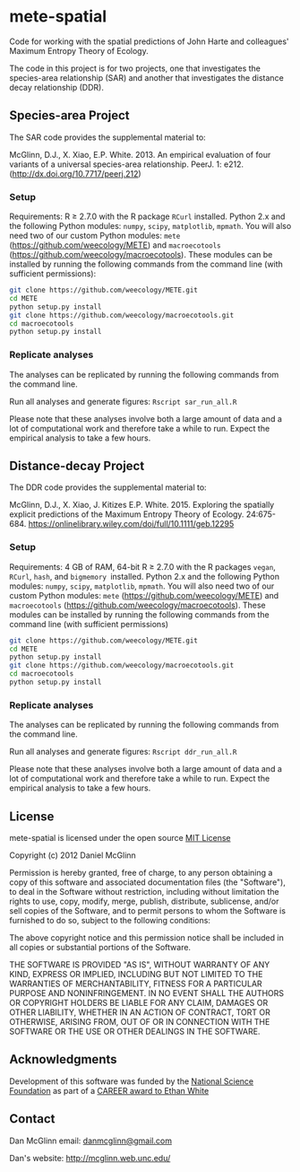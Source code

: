 mete-spatial
===========

Code for working with the spatial predictions of John Harte and colleagues' Maximum Entropy Theory of Ecology.

The code in this project is for two projects, one that investigates the species-area relationship (SAR) and another that investigates the distance decay relationship
(DDR). 

Species-area Project
--------------------

The SAR code provides the supplemental material to: 

McGlinn, D.J., X. Xiao, E.P. White. 2013. An empirical evaluation of four
variants of a universal species-area relationship. PeerJ. 1: e212. (http://dx.doi.org/10.7717/peerj.212)


### Setup

Requirements: R ≥ 2.7.0 with the R package `RCurl` installed. Python 2.x and the following Python modules: `numpy`, `scipy`, `matplotlib`, `mpmath`. You will also need two of our custom Python modules: `mete` (https://github.com/weecology/METE) and `macroecotools` (https://github.com/weecology/macroecotools).
These modules can be installed by running the following commands from the command
line (with sufficient permissions):

```sh
git clone https://github.com/weecology/METE.git
cd METE
python setup.py install
git clone https://github.com/weecology/macroecotools.git
cd macroecotools
python setup.py install
```

### Replicate analyses

The analyses can be replicated by running the following commands from the
command line.

Run all analyses and generate figures:
`Rscript sar_run_all.R`

Please note that these analyses involve both a large amount of data and a lot of
computational work and therefore take a while to run. Expect the empirical
analysis to take a few hours. 

Distance-decay Project
----------------------

The DDR code provides the supplemental material to:  

McGlinn, D.J., X. Xiao, J. Kitizes E.P. White. 2015. Exploring the spatially explicit predictions of the Maximum Entropy Theory of Ecology. 24:675-684. https://onlinelibrary.wiley.com/doi/full/10.1111/geb.12295

### Setup

Requirements: 4 GB of RAM, 64-bit R ≥ 2.7.0 with the R packages `vegan`, `RCurl`, `hash`, and `bigmemory `installed. Python 2.x and the following Python modules: `numpy`, `scipy`, `matplotlib`, `mpmath`. You will also need two of our custom Python modules: `mete` (https://github.com/weecology/METE) and `macroecotools` (https://github.com/weecology/macroecotools).
These modules can be installed by running the following commands from the command
line (with sufficient permissions)

```sh
git clone https://github.com/weecology/METE.git
cd METE
python setup.py install
git clone https://github.com/weecology/macroecotools.git
cd macroecotools
python setup.py install
```

### Replicate analyses

The analyses can be replicated by running the following commands from the
command line.

Run all analyses and generate figures:
`Rscript ddr_run_all.R`

Please note that these analyses involve both a large amount of data and a lot of
computational work and therefore take a while to run. Expect the empirical
analysis to take a few hours. 


License
-------
mete-spatial is licensed under the open source [MIT License](http://opensource.org/licenses/MIT)

Copyright (c) 2012 Daniel McGlinn

Permission is hereby granted, free of charge, to any person obtaining a copy of this software and associated documentation files (the "Software"), to deal in the Software without restriction, including without limitation the rights to use, copy, modify, merge, publish, distribute, sublicense, and/or sell copies of the Software, and to permit persons to whom the Software is furnished to do so, subject to the following conditions:

The above copyright notice and this permission notice shall be included in all copies or substantial portions of the Software.

THE SOFTWARE IS PROVIDED "AS IS", WITHOUT WARRANTY OF ANY KIND, EXPRESS OR IMPLIED, INCLUDING BUT NOT LIMITED TO THE WARRANTIES OF MERCHANTABILITY, FITNESS FOR A PARTICULAR PURPOSE AND NONINFRINGEMENT. IN NO EVENT SHALL THE AUTHORS OR COPYRIGHT HOLDERS BE LIABLE FOR ANY CLAIM, DAMAGES OR OTHER LIABILITY, WHETHER IN AN ACTION OF CONTRACT, TORT OR OTHERWISE, ARISING FROM, OUT OF OR IN CONNECTION WITH THE SOFTWARE OR THE USE OR OTHER DEALINGS IN THE SOFTWARE.

Acknowledgments
---------------
Development of this software was funded by the [National Science Foundation](http://nsf.gov/) as part of a [CAREER award to Ethan White](http://www.nsf.gov/awardsearch/showAward?AWD_ID=0953694)

Contact
-------
Dan McGlinn email: danmcglinn@gmail.com

Dan's website: http://mcglinn.web.unc.edu/
